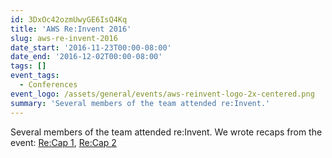 ```yaml
---
id: 3DxOc42ozmUwyGE6IsQ4Kq
title: 'AWS Re:Invent 2016'
slug: aws-re-invent-2016
date_start: '2016-11-23T00:00-08:00'
date_end: '2016-12-02T00:00-08:00'
tags: []
event_tags:
  - Conferences
event_logo: /assets/general/events/aws-reinvent-logo-2x-centered.png
summary: 'Several members of the team attended re:Invent.'
---
```

Several members of the team attended re:Invent. We wrote recaps from the event: [Re:Cap 1](/blog/aws-reinvent-recap-1), [Re:Cap 2](/blog/aws-reinvent-recap-2)
  